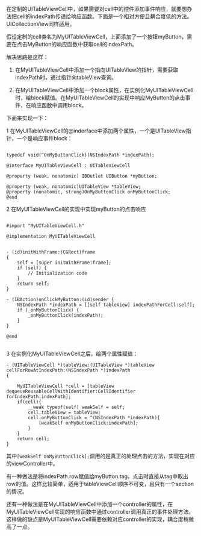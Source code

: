 在定制的UITableViewCell中，如果需要对cell中的控件添加事件响应，就要想办法把cell的indexPath传递给响应函数。下面是一个相对方便且耦合度低的方法。UICollectionView同样适用。

假设定制的cell类名为MyUITableViewCell，上面添加了一个按钮myButton，需要在点击MyButton的响应函数中获取cell的indexPath。

解决思路是这样：

1. 在MyUITableViewCell中添加一个指向UITableView的指针，需要获取indexPath时，通过指针向tableView查询。

2. 在MyUITableViewCell中添加一个block属性，在实例化MyUITableViewCell时，给block赋值。在MyUITableViewCell的实现中响应MyButton的点击事件，在响应函数中调用block。

下面来实现一下：

1 在MyUITableViewCell的@inderface中添加两个属性，一个是UITableView指针，一个是响应事件block：

```

typedef void(^OnMyButtonClick)(NSIndexPath *indexPath);

@interface MyUITableViewCell : UITableViewCell

@property (weak, nonatomic) IBOutlet UIButton *myButton;

@property (weak, nonatomic)UITableView *tableView;
@property (nonatomic, strong)OnMyButtonClick onMyButtonClick;
@end
```

2 在MyUITableViewCell的实现中实现myButton的点击响应


```

#import "MyUITableViewCell.h"

@implementation MyUITableViewCell


- (id)initWithFrame:(CGRect)frame
{
    self = [super initWithFrame:frame];
    if (self) {
        // Initialization code
    }
    return self;
}

- (IBAction)onClickMyButton:(id)sender {
	NSIndexPath *indexPath = [[self tableView] indexPathForCell:self];
    if (_onMyButtonClick) {
        _onMyButtonClick(indexPath);
    }
}

@end


```

3 在实例化MyUITableViewCell之后，给两个属性赋值：

```
- (UITableViewCell *)tableView:(UITableView *)tableView cellForRowAtIndexPath:(NSIndexPath *)indexPath
{

	MyUITableViewCell *cell = [tableView dequeueReusableCellWithIdentifier:CellIdentifier forIndexPath:indexPath];
	if(cell){
	    __weak typeof(self) weakSelf = self;
	    cell.tableView = tableView;
	    cell.onMyButtonClick = ^(NSIndexPath *indexPath){
	        [weakSelf onMyButtonClick:indexPath];
	    }
	}
	return cell;
}
```
其中`[weakSelf onMyButtonClick];`调用的是真正的处理点击的方法，实现在对应的viewController中。



有一种做法是将indexPath.row赋值给myButton.tag，点击时直接从tag中取出row的值。这样比较简单，适用于tableViewCell顺序不可变，且只有一个section的情况。

还有一种做法是在MyUITableViewCell中添加一个controller的属性，在MyUITableViewCell实现的响应函数中通过controller调用真正的事件处理方法。这样做的缺点是MyUITableViewCell需要依赖对应controller的实现，耦合度稍微高了一点。